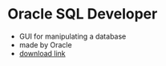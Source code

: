 # Oracle SQL Developer
* GUI for manipulating a database
* made by Oracle
* [download link](http://www.oracle.com/technetwork/developer-tools/sql-developer/downloads/index.html)
